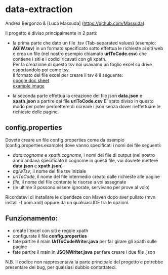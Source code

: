 # data-extraction
Andrea Bergonzo & [Luca Massuda] (https://github.com/Massuda)

Il progetto è diviso principalmente in 2 parti:

- la prima parte che dato un file .tsv (Tab-separated values) (esempio: **AGIW.tsv**) in un formato specificato sotto effettua le richieste ai siti web e crea un file (nel nostro esempio chiamato **urlToCode.csv**) che contiene i siti e i codici ricavati con gli xpath.  
Per la creazione di questo tsv noi usavamo un foglio excel su drive esportandolo poi come tsv.  
Il formato del file excel per creare il tsv è il seguente:  
[google doc sheet](https://docs.google.com/spreadsheets/d/17Auedavi5VWnPfuGmY6VP_6a2-MfN7Buj_rwKoqylGQ/pubhtml)  
[example image](http://imgur.com/a/HIBaF)

- la seconda parte effettua la creazione dei file json **data.json** e **xpath.json** a partire dal file **urlToCode.csv**
E' stato diviso in questo modo per poter permettere di ricreare i json senza dover rieffettuare le richieste delle pagine. 

## config.properties
Dovete creare un file config.properties come da esempio (config.properties.example) dove vanno specificati i nomi dei file seguenti:
- *data.cognome* e *xpath.cognome*, i nomi dei file di output (nel nostro anno andava specificato il cognome in questi file, voi dovrete mettere **data.json** e **xpath.json**)
- *agiwTsv*, il nome del file tsv iniziale
- *urlToCode*, il nome del file intermedio creato dalle richieste alle pagine
- *file*, il nome del file contente le risorse a voi assegnate
- (le ultime 3 possono essere ignorate, servivano per prove al volo)

Ricordatevi di installare le dipendeze con Maven dopo aver pullato (mvn install -f pom.xml) oppure da un qualsiasi IDE tra le opzioni.

## Funzionamento:
- create l'excel con siti e regole xpath
- configurate il file **config.properties**
- fate partire il main **UrlToCodeWriter.java** per far girare gli xpath sulle pagine
- fate partire il main in **JSONWriter.java** per fare creare i due file .json

N.B. Il codice non rappresentava la parte principale del progetto e potrebbe presentare dei bug, per qualsiasi dubbio contattateci.

